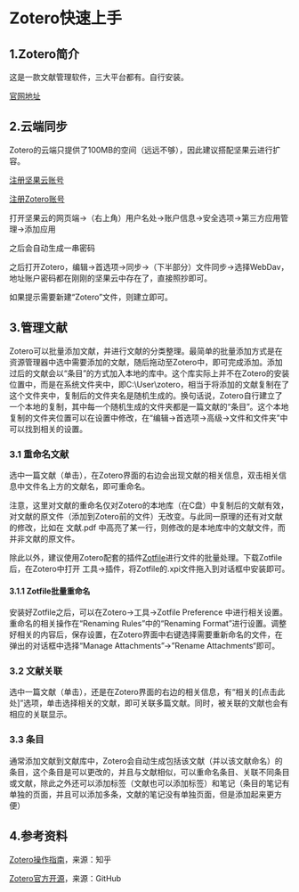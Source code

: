 # Zotero快速上手

## 1.Zotero简介

这是一款文献管理软件，三大平台都有。自行安装。

[官网地址](https://www.zotero.org/)

## 2.云端同步

Zotero的云端只提供了100MB的空间（远远不够），因此建议搭配坚果云进行扩容。

[注册坚果云账号](https://www.jianguoyun.com/)

[注册Zotero账号](https://www.zotero.org/user/register)

打开坚果云的网页端→（右上角）用户名处→账户信息→安全选项→第三方应用管理→添加应用

之后会自动生成一串密码

之后打开Zotero，编辑→首选项→同步→（下半部分）文件同步→选择WebDav，地址账户密码都在刚刚的坚果云中存在了，直接照抄即可。

如果提示需要新建“Zotero”文件，则建立即可。

## 3.管理文献

Zotero可以批量添加文献，并进行文献的分类整理。最简单的批量添加方式是在资源管理器中选中需要添加的文献，随后拖动至Zotero中，即可完成添加。添加过后的文献会以“条目”的方式加入本地的库中。这个库实际上并不在Zotero的安装位置中，而是在系统文件夹中，即C:\User\zotero，相当于将添加的文献复制在了这个文件夹中，复制后的文件夹名是随机生成的。换句话说，Zotero自行建立了一个本地的复制，其中每一个随机生成的文件夹都是一篇文献的“条目”。这个本地复制的文件夹位置可以在设置中修改，在“编辑→首选项→高级→文件和文件夹”中可以找到相关的设置。

### 3.1 重命名文献

选中一篇文献（单击），在Zotero界面的右边会出现文献的相关信息，双击相关信息中文件名上方的文献名，即可重命名。

注意，这里对文献的重命名仅对Zotero的本地库（在C盘）中复制后的文献有效，对文献的原文件（添加到Zotero前的文件）无改变。与此同一原理的还有对文献的修改，比如在 文献.pdf 中高亮了某一行，则修改的是本地库中的文献文件，而并非文献的原文件。

除此以外，建议使用Zotero配套的插件[Zotfile](http://zotfile.com/index.html#changelog)进行文件的批量处理。下载Zotfile后，在Zotero中打开 工具→插件，将Zotfile的.xpi文件拖入到对话框中安装即可。

#### 3.1.1 Zotfile批量重命名

安装好Zotfile之后，可以在Zotero→工具→Zotfile Preference 中进行相关设置。重命名的相关操作在“Renaming Rules”中的“Renaming Format”进行设置。调整好相关的内容后，保存设置，在Zotero界面中右键选择需要重新命名的文件，在弹出的对话框中选择“Manage Attachments”→”Rename Attachments“即可。

### 3.2 文献关联

选中一篇文献（单击），还是在Zotero界面的右边的相关信息，有“相关的[点击此处]”选项，单击选择相关的文献，即可关联多篇文献。同时，被关联的文献也会有相应的关联显示。

### 3.3 条目

通常添加文献到文献库中，Zotero会自动生成包括该文献（并以该文献命名）的条目，这个条目是可以更改的，并且与文献相似，可以重命名条目、关联不同条目或文献，除此之外还可以添加标签（文献也可以添加标签）和笔记（条目的笔记有单独的页面，并且可以添加多条，文献的笔记没有单独页面，但是添加起来更方便）

## 4.参考资料

[Zotero操作指南](https://zhuanlan.zhihu.com/p/98428625?from_voters_page=true)，来源：知乎

[Zotero官方开源](https://github.com/zotero/zotero)，来源：GitHub

